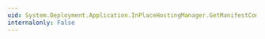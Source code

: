 ```yaml
---
uid: System.Deployment.Application.InPlaceHostingManager.GetManifestCompleted
internalonly: False
---
```

